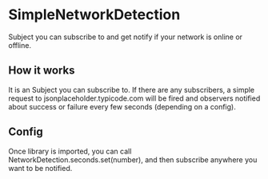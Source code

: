 # SimpleNetworkDetection
Subject you can subscribe to and get notify if your network is online or offline. 

## How it works
It is an Subject you can subscribe to. If there are any subscribers, a simple request to jsonplaceholder.typicode.com will be fired and observers notified about success or failure every few seconds (depending on a config).


## Config

Once library is imported, you can call NetworkDetection.seconds.set(number), and then subscribe anywhere you want to be notified.


